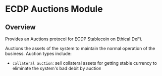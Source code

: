 # ECDP Auctions Module

## Overview

Provides an Auctions protocol for ECDP Stablecoin on Ethical DeFi.

Auctions the assets of the system to maintain the normal operation of the business. Auction types include:
  - `collateral auction`: sell collateral assets for getting stable currency to eliminate the system's bad debit by auction